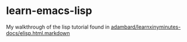 # learn-emacs-lisp
My walkthrough of the lisp tutorial found in [adambard/learnxinyminutes-docs/elisp.html.markdown](https://github.com/adambard/learnxinyminutes-docs/blob/master/elisp.html.markdown)
